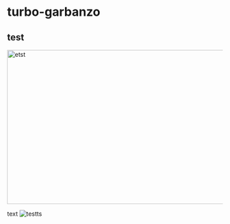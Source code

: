 # turbo-garbanzo
## test

<img width="540" height="360" alt="etst" src="https://github.com/user-attachments/assets/51f76f02-e23c-43c2-9b87-015e6ad1512d" />

text
![testts](https://github.com/user-attachments/assets/6c1d8d03-2c85-4795-a25f-62f29a0fe225)
